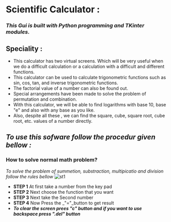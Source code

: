 # **Scientific Calculator :**

### *This Gui is built with Python programming and TKinter modules.*

## **Speciality :**

- This calculator has two virtual screens. Which will be very useful when we do a difficult calculation or a calculation with a difficult and different functions.
- This calculator can be used to calculate trigonometric functions such as sin, cos, tan, and inverse trigonometric functions.
- The factorial value of a number can also be found out. 
- Special arrangements have been made to solve the problem of permutation and combination. 
- With this calculator, we will be able to find logarithms with base 10,  base "e" and also with any base as you like.
-  Also, despite all these , we can find the square, cube, square root, cube root, etc. values of a number directly.

## **_To use this sofware follow the procedur given bellow :_**

### **How to solve normal math problem?**
*To solve the problem of summetion, substraction, multipicatio and division follow the rules bellow*
![st1](https://user-images.githubusercontent.com/63612820/82441823-2431e400-9abc-11ea-9c01-7b35abbd155c.png)

- **STEP 1** At first take a number from the key pad
- **STEP 2** Next choose the function that you want
- **STEP 3** Next take the Second number
- **STEP 4** Now Press the _"="_button to get result
- **_To clear the screen prees "c" button and if you want to use backspace press ".del" button_**
